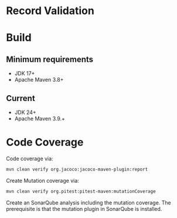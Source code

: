 <!---
 Licensed to the Apache Software Foundation (ASF) under one or more
 contributor license agreements.  See the NOTICE file distributed with
 this work for additional information regarding copyright ownership.
 The ASF licenses this file to You under the Apache License, Version 2.0
 (the "License"); you may not use this file except in compliance with
 the License.  You may obtain a copy of the License at

      http://www.apache.org/licenses/LICENSE-2.0

 Unless required by applicable law or agreed to in writing, software
 distributed under the License is distributed on an "AS IS" BASIS,
 WITHOUT WARRANTIES OR CONDITIONS OF ANY KIND, either express or implied.
 See the License for the specific language governing permissions and
 limitations under the License.
-->
# Record Validation


# Build

## Minimum requirements
* JDK 17+
* Apache Maven 3.8+

##  Current

* JDK 24+
* Apache Maven 3.9.+

# Code Coverage
Code coverage via:
```bash
mvn clean verify org.jacoco:jacoco-maven-plugin:report
```
Create Mutation coverage via:
```bash
mvn clean verify org.pitest:pitest-maven:mutationCoverage
```
Create an SonarQube analysis including the mutation coverage. The prerequisite is that
the mutation plugin in SonarQube is installed.

[license]: https://www.apache.org/licenses/LICENSE-2.0
